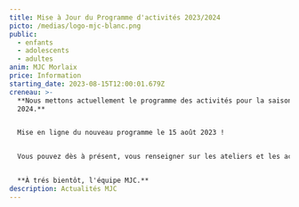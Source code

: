 ```yaml
---
title: Mise à Jour du Programme d'activités 2023/2024
picto: /medias/logo-mjc-blanc.png
public:
  - enfants
  - adolescents
  - adultes
anim: MJC Morlaix
price: Information
starting_date: 2023-08-15T12:00:01.679Z
creneau: >-
  **Nous mettons actuellement le programme des activités pour la saison 2023 /
  2024.**


  Mise en ligne du nouveau programme le 15 août 2023 !


  Vous pouvez dès à présent, vous renseigner sur les ateliers et les activités en appelant la MJC au 02 98 88 09 94.


  **À trés bientôt, l'équipe MJC.**
description: Actualités MJC
---
```

